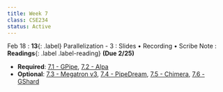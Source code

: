 ```yaml
---
title: Week 7
class: CSE234
status: Active
---
```


Feb 18
: **13**{: .label} Parallelization - 3
  : Slides &#8226; Recording &#8226; Scribe Note
: **Readings**{: .label .label-reading} **(Due 2/25)**
  * **Required**: [7.1 - GPipe](https://arxiv.org/abs/1811.06965), [7.2 - Alpa](https://arxiv.org/abs/2201.12023)
  * **Optional**: [7.3 - Megatron v3](https://arxiv.org/pdf/2205.05198), [7.4 - PipeDream](https://arxiv.org/pdf/1806.03377), [7.5 - Chimera](https://arxiv.org/abs/2107.06925), [7.6 - GShard](https://arxiv.org/abs/2006.16668)
